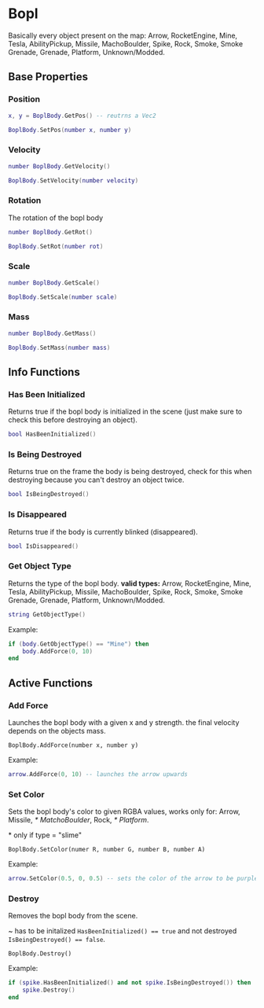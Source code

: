 # Bopl

Basically every object present on the map:
Arrow, RocketEngine, Mine, Tesla, AbilityPickup, Missile, MachoBoulder, Spike, Rock, Smoke, Smoke Grenade, Grenade, Platform, Unknown/Modded.

## Base Properties

### Position
```lua
x, y = BoplBody.GetPos() -- reutrns a Vec2
```

```lua
BoplBody.SetPos(number x, number y)
```

### Velocity
```lua
number BoplBody.GetVelocity()
```

```lua
BoplBody.SetVelocity(number velocity)
```

### Rotation
The rotation of the bopl body
```lua
number BoplBody.GetRot()
```

```lua
BoplBody.SetRot(number rot)
```

### Scale
```lua
number BoplBody.GetScale()
```

```lua
BoplBody.SetScale(number scale)
```

### Mass
```lua
number BoplBody.GetMass()
```

```lua
BoplBody.SetMass(number mass)
```

## Info Functions

### Has Been Initialized
Returns true if the bopl body is initialized in the scene (just make sure to check this before destroying an object).

```lua
bool HasBeenInitialized()
```

### Is Being Destroyed
Returns true on the frame the body is being destroyed, check for this when destroying because you can't destroy an object twice.

```lua
bool IsBeingDestroyed()
```

### Is Disappeared
Returns true if the body is currently blinked (disappeared).

```lua
bool IsDisappeared()
```

### Get Object Type
Returns the type of the bopl body.
**valid types:** Arrow, RocketEngine, Mine, Tesla, AbilityPickup, Missile, MachoBoulder, Spike, Rock, Smoke, Smoke Grenade, Grenade, Platform, Unknown/Modded.

```lua
string GetObjectType()
```

Example:
```lua
if (body.GetObjectType() == "Mine") then
    body.AddForce(0, 10)
end
```

## Active Functions

### Add Force
Launches the bopl body with a given x and y strength. the final velocity depends on the objects mass.

```
BoplBody.AddForce(number x, number y)
```

Example:
```lua
arrow.AddForce(0, 10) -- launches the arrow upwards
```

### Set Color
Sets the bopl body's color to given RGBA values, works only for: Arrow, Missile, *\* MatchoBoulder*, Rock, *\* Platform*.

\* only if type = "slime"

```
BoplBody.SetColor(numer R, number G, number B, number A)
```

Example:
```lua
arrow.SetColor(0.5, 0, 0.5) -- sets the color of the arrow to be purple
```

### Destroy
Removes the bopl body from the scene.

~ has to be initalized `HasBeenInitialized() == true` and not destroyed `IsBeingDestroyed() == false`.

```
BoplBody.Destroy()
```

Example:
```lua
if (spike.HasBeenInitialized() and not spike.IsBeingDestroyed()) then
    spike.Destroy()
end
```
